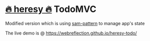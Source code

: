 # [🔥 heresy 🔥](https://github.com/WebReflection/heresy) TodoMVC

Modified version which is using [sam-pattern](https://www.npmjs.com/package/sam-pattern) to manage app's state

The live demo is @ https://webreflection.github.io/heresy-todo/
